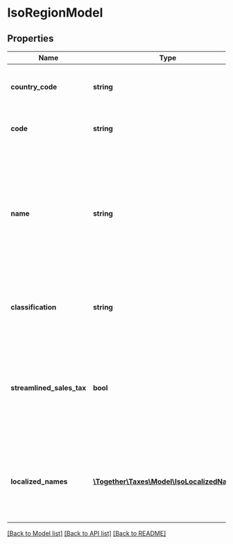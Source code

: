 # IsoRegionModel

## Properties
Name | Type | Description | Notes
------------ | ------------- | ------------- | -------------
**country_code** | **string** | The two-character ISO 3166 country code this region belongs to | [optional] 
**code** | **string** | The three character ISO 3166 region code | [optional] 
**name** | **string** | The full name, using localized characters, for this region, in uppercase.                For names in proper or formal case, or for names in other languages, please examine the &#x60;localizedNames&#x60; element for an appropriate name. | [optional] 
**classification** | **string** | The word in the local language that classifies what type of a region this represents | [optional] 
**streamlined_sales_tax** | **bool** | For the United States, this flag indicates whether a U.S. State participates in the Streamlined  Sales Tax program.  For countries other than the US, this flag is null. | [optional] 
**localized_names** | [**\Together\Taxes\Model\IsoLocalizedName[]**](IsoLocalizedName.md) | A list of localized names in a variety of languages.                This list is maintained by the International Standards Organization. | [optional] 

[[Back to Model list]](../README.md#documentation-for-models) [[Back to API list]](../README.md#documentation-for-api-endpoints) [[Back to README]](../README.md)



